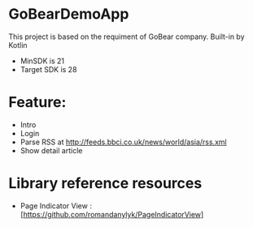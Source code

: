 # GoBearDemoApp

This project is based on the requiment of GoBear company. Built-in by Kotlin

* MinSDK is 21
* Target SDK is 28 

# Feature:
* Intro
* Login
* Parse RSS at http://feeds.bbci.co.uk/news/world/asia/rss.xml
* Show detail article

# Library reference resources
* Page Indicator View : [https://github.com/romandanylyk/PageIndicatorView]
